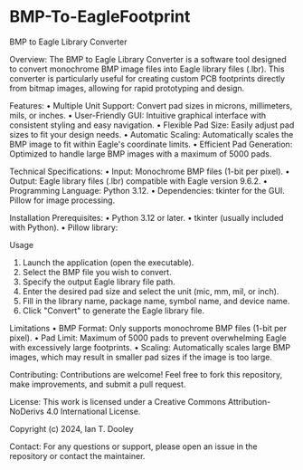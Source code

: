 # BMP-To-EagleFootprint
BMP to Eagle Library Converter

Overview:
The BMP to Eagle Library Converter is a software tool designed to convert monochrome BMP image files into Eagle library files (.lbr). This converter is particularly useful for creating custom PCB footprints directly from bitmap images, allowing for rapid prototyping and design.

Features:
•	Multiple Unit Support: Convert pad sizes in microns, millimeters, mils, or inches.
•	User-Friendly GUI: Intuitive graphical interface with consistent styling and easy navigation.
•	Flexible Pad Size: Easily adjust pad sizes to fit your design needs.
•	Automatic Scaling: Automatically scales the BMP image to fit within Eagle's coordinate limits.
•	Efficient Pad Generation: Optimized to handle large BMP images with a maximum of 5000 pads.

Technical Specifications:
•	Input: Monochrome BMP files (1-bit per pixel).
•	Output: Eagle library files (.lbr) compatible with Eagle version 9.6.2.
•	Programming Language: Python 3.12.
•	Dependencies:
	tkinter for the GUI.
	Pillow for image processing.

Installation
Prerequisites:
•	Python 3.12 or later.
•	tkinter (usually included with Python).
•	Pillow library:

Usage
1.	Launch the application (open the executable).
2.	Select the BMP file you wish to convert.
3.	Specify the output Eagle library file path.
4.	Enter the desired pad size and select the unit (mic, mm, mil, or inch).
5.	Fill in the library name, package name, symbol name, and device name.
6.	Click "Convert" to generate the Eagle library file.

Limitations
•	BMP Format: Only supports monochrome BMP files (1-bit per pixel).
•	Pad Limit: Maximum of 5000 pads to prevent overwhelming Eagle with excessively large footprints.
•	Scaling: Automatically scales large BMP images, which may result in smaller pad sizes if the image is too large.

Contributing:
Contributions are welcome! Feel free to fork this repository, make improvements, and submit a pull request.

License:
This work is licensed under a Creative Commons Attribution-NoDerivs 4.0 International License.

Copyright (c) 2024, Ian T. Dooley

Contact:
For any questions or support, please open an issue in the repository or contact the maintainer. 
